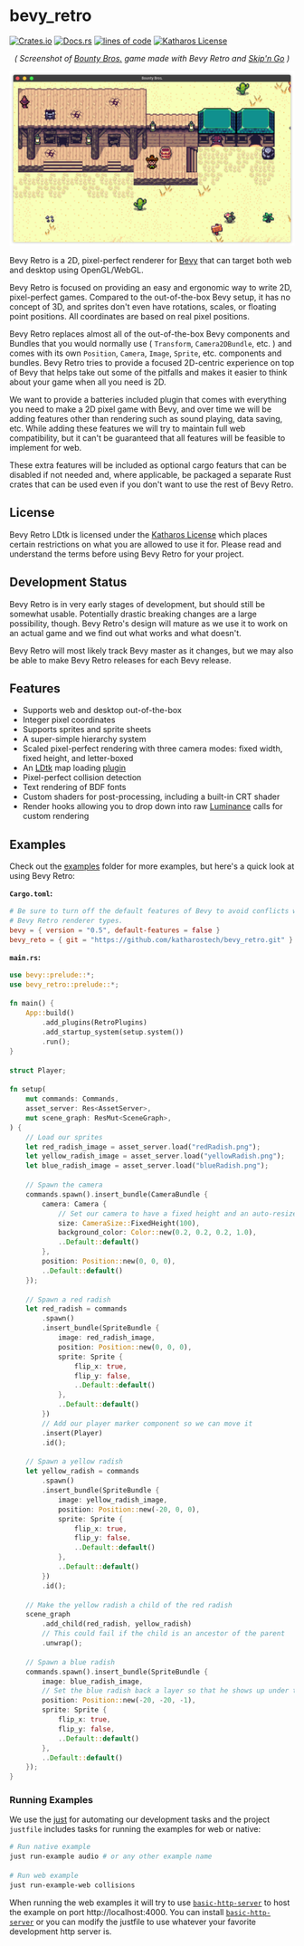 # bevy_retro

[![Crates.io](https://img.shields.io/crates/v/bevy_retro.svg)](https://crates.io/crates/bevy_retro)
[![Docs.rs](https://docs.rs/bevy_retro/badge.svg)](https://docs.rs/bevy_retro)
[![lines of code](https://tokei.rs/b1/github/katharostech/bevy_retro?category=code)](https://github.com/katharostech/bevy_retro)
[![Katharos License](https://img.shields.io/badge/License-Katharos-blue)](https://github.com/katharostech/katharos-license)

<div align="center">
    <em>( Screenshot of <a href="https://katharostech.com/post/bounty-bros-on-web">Bounty Bros.</a> game made with Bevy Retro and <a href="https://github.com/katharostech/skipngo">Skip'n Go</a> )</em>
</div>

![bounty bros game screenshot](./doc/bounty_bros.png)

[skipngo]:  https://github.com/katharostech/skipngo

Bevy Retro is a 2D, pixel-perfect renderer for [Bevy] that can target both web and desktop using
OpenGL/WebGL.

[Bevy]: https://bevyengine.org

Bevy Retro is focused on providing an easy and ergonomic way to write 2D, pixel-perfect games.
Compared to the out-of-the-box Bevy setup, it has no concept of 3D, and sprites don't even have
rotations, scales, or floating point positions. All coordinates are based on real pixel
positions.

Bevy Retro replaces almost all of the out-of-the-box Bevy components and Bundles that you would
normally use ( `Transform`, `Camera2DBundle`, etc. ) and comes with its own `Position`,
`Camera`, `Image`, `Sprite`, etc. components and bundles. Bevy Retro tries to provide a focused
2D-centric experience on top of Bevy that helps take out some of the pitfalls and makes it
easier to think about your game when all you need is 2D.

We want to provide a batteries included plugin that comes with everything you need to make a 2D
pixel game with Bevy, and over time we will be adding features other than rendering such as
sound playing, data saving, etc. While adding these features we will try to maintain full web
compatibility, but it can't be guaranteed that all features will be feasible to implement for
web.

These extra features will be included as optional cargo featurs that can be disabled if not
needed and, where applicable, be packaged a separate Rust crates that can be used even if you
don't want to use the rest of Bevy Retro.

## License

Bevy Retro LDtk is licensed under the [Katharos License][k_license] which places certain
restrictions on what you are allowed to use it for. Please read and understand the terms before
using Bevy Retro for your project.

[k_license]: https://github.com/katharostech/katharos-license

## Development Status

Bevy Retro is in very early stages of development, but should still be somewhat usable.
Potentially drastic breaking changes are a large possibility, though. Bevy Retro's design will
mature as we use it to work on an actual game and we find out what works and what doesn't.

Bevy Retro will most likely track Bevy master as it changes, but we may also be able to make
Bevy Retro releases for each Bevy release.

## Features

- Supports web and desktop out-of-the-box
- Integer pixel coordinates
- Supports sprites and sprite sheets
- A super-simple hierarchy system
- Scaled pixel-perfect rendering with three camera modes: fixed width, fixed height, and
  letter-boxed
- An [LDtk](https://ldtk.io) map loading [plugin](./plugins/bevy_retro_ldtk)
- Pixel-perfect collision detection
- Text rendering of BDF fonts
- Custom shaders for post-processing, including a built-in CRT shader
- Render hooks allowing you to drop down into raw [Luminance] calls for custom rendering

[luminance]: https://github.com/phaazon/luminance-rs

## Examples

Check out the [examples] folder for more examples, but here's a quick look at using Bevy Retro:

[examples]: https://github.com/katharostech/bevy_retro/tree/master/examples

**`Cargo.toml`:**

```toml
# Be sure to turn off the default features of Bevy to avoid conflicts with the
# Bevy Retro renderer types.
bevy = { version = "0.5", default-features = false }
bevy_reto = { git = "https://github.com/katharostech/bevy_retro.git" }
```

**`main.rs`:**

```rust
use bevy::prelude::*;
use bevy_retro::prelude::*;

fn main() {
    App::build()
        .add_plugins(RetroPlugins)
        .add_startup_system(setup.system())
        .run();
}

struct Player;

fn setup(
    mut commands: Commands,
    asset_server: Res<AssetServer>,
    mut scene_graph: ResMut<SceneGraph>,
) {
    // Load our sprites
    let red_radish_image = asset_server.load("redRadish.png");
    let yellow_radish_image = asset_server.load("yellowRadish.png");
    let blue_radish_image = asset_server.load("blueRadish.png");

    // Spawn the camera
    commands.spawn().insert_bundle(CameraBundle {
        camera: Camera {
            // Set our camera to have a fixed height and an auto-resized width
            size: CameraSize::FixedHeight(100),
            background_color: Color::new(0.2, 0.2, 0.2, 1.0),
            ..Default::default()
        },
        position: Position::new(0, 0, 0),
        ..Default::default()
    });

    // Spawn a red radish
    let red_radish = commands
        .spawn()
        .insert_bundle(SpriteBundle {
            image: red_radish_image,
            position: Position::new(0, 0, 0),
            sprite: Sprite {
                flip_x: true,
                flip_y: false,
                ..Default::default()
            },
            ..Default::default()
        })
        // Add our player marker component so we can move it
        .insert(Player)
        .id();

    // Spawn a yellow radish
    let yellow_radish = commands
        .spawn()
        .insert_bundle(SpriteBundle {
            image: yellow_radish_image,
            position: Position::new(-20, 0, 0),
            sprite: Sprite {
                flip_x: true,
                flip_y: false,
                ..Default::default()
            },
            ..Default::default()
        })
        .id();

    // Make the yellow radish a child of the red radish
    scene_graph
        .add_child(red_radish, yellow_radish)
        // This could fail if the child is an ancestor of the parent
        .unwrap();

    // Spawn a blue radish
    commands.spawn().insert_bundle(SpriteBundle {
        image: blue_radish_image,
        // Set the blue radish back a layer so that he shows up under the other two
        position: Position::new(-20, -20, -1),
        sprite: Sprite {
            flip_x: true,
            flip_y: false,
            ..Default::default()
        },
        ..Default::default()
    });
}
```
### Running Examples

We use the [just] for automating our development tasks and the project `justfile` includes tasks
for running the examples for web or native:

```bash
# Run native example
just run-example audio # or any other example name

# Run web example
just run-example-web collisions
```

When running the web examples it will try to use [`basic-http-server`] to host the example on
port http://localhost:4000. You can install [`basic-http-server`] or you can modify the justfile
to use whatever your favorite development http server is.

[just]: https://github.com/casey/just

[`basic-http-server`]: https://github.com/brson/basic-http-server
